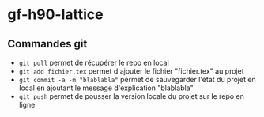 # gf-h90-lattice

## Commandes git

- `git pull` permet de récupérer le repo en local
- `git add fichier.tex` permet d'ajouter le fichier "fichier.tex" au projet
- `git commit -a -m "blablabla"` permet de sauvegarder l'état du projet en local
  en ajoutant le message d'explication "blablabla"
- `git push` permet de pousser la version locale du projet sur le repo en ligne 
